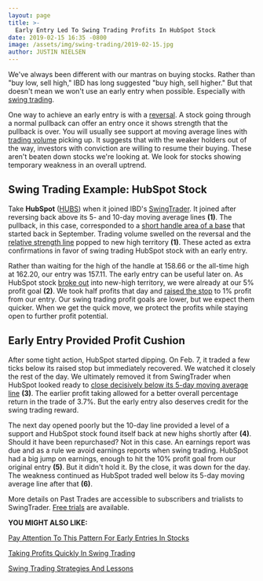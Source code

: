 ```yaml
---
layout: page
title: >-
  Early Entry Led To Swing Trading Profits In HubSpot Stock
date: 2019-02-15 16:35 -0800
image: /assets/img/swing-trading/2019-02-15.jpg
author: JUSTIN NIELSEN
---
```






We've always been different with our mantras on buying stocks. Rather than "buy low, sell high," IBD has long suggested "buy high, sell higher." But that doesn't mean we won't use an early entry when possible. Especially with [swing trading](https://www.investors.com/ibd-university/swing-trading/).




One way to achieve an early entry is with a [reversal](https://www.investors.com/research/swing-trading/buying-early-but-buying-smart-with-stock-reversals/). A stock going through a normal pullback can offer an entry once it shows strength that the pullback is over. You will usually see support at moving average lines with [trading volume](https://www.investors.com/research/swing-trading/how-much-trading-volume-is-enough-in-swing-trades/) picking up. It suggests that with the weaker holders out of the way, investors with conviction are willing to resume their buying. These aren't beaten down stocks we're looking at. We look for stocks showing temporary weakness in an overall uptrend.


Swing Trading Example: HubSpot Stock
------------------------------------


Take **HubSpot** ([HUBS](https://research.investors.com/quote.aspx?symbol=HUBS)) when it joined IBD's [SwingTrader](http://shop.investors.com/offer/splashresponsive.aspx?id=SwingTrader&src=A011LPH). It joined after reversing back above its 5- and 10-day moving average lines **(1)**. The pullback, in this case, corresponded to a [short handle area of a base](https://www.investors.com/ibd-university/how-to-buy/bases-overview-1/) that started back in September. Trading volume swelled on the reversal and the [relative strength line](https://www.investors.com/how-to-invest/investors-corner/relative-strength-line-identifies-strong-stocks/) popped to new high territory **(1)**. These acted as extra confirmations in favor of swing trading HubSpot stock with an early entry.


Rather than waiting for the high of the handle at 158.66 or the all-time high at 162.20, our entry was 157.11. The early entry can be useful later on. As HubSpot stock [broke out](https://www.investors.com/how-to-invest/investors-corner/stocks-on-the-rise-breakout-stocks/) into new-high territory, we were already at our 5% profit goal **(2)**. We took half profits that day and [raised the stop](https://www.investors.com/research/swing-trading/a-rule-to-prevent-good-trades-from-going-bad/) to 1% profit from our entry. Our swing trading profit goals are lower, but we expect them quicker. When we get the quick move, we protect the profits while staying open to further profit potential.


Early Entry Provided Profit Cushion
-----------------------------------


After some tight action, HubSpot started dipping. On Feb. 7, it traded a few ticks below its raised stop but immediately recovered. We watched it closely the rest of the day. We ultimately removed it from SwingTrader when HubSpot looked ready to [close decisively below its 5-day moving average line](https://www.investors.com/research/swing-trading/moving-averages-can-help-lock-in-stock-profits/) **(3)**. The earlier profit taking allowed for a better overall percentage return in the trade of 3.7%. But the early entry also deserves credit for the swing trading reward.


The next day opened poorly but the 10-day line provided a level of a support and HubSpot stock found itself back at new highs shortly after **(4)**. Should it have been repurchased? Not in this case. An earnings report was due and as a rule we avoid earnings reports when swing trading. HubSpot had a big jump on earnings, enough to hit the 10% profit goal from our original entry **(5)**. But it didn't hold it. By the close, it was down for the day. The weakness continued as HubSpot traded well below its 5-day moving average line after that **(6)**.


More details on Past Trades are accessible to subscribers and trialists to SwingTrader. [Free trials](http://shop.investors.com/offer/splashresponsive.aspx?id=SwingTrader&src=A011LPH) are available.


**YOU MIGHT ALSO LIKE:**


[Pay Attention To This Pattern For Early Entries In Stocks](https://www.investors.com/research/swing-trading/reversal-days-swing-trading-buy-points/)


[Taking Profits Quickly In Swing Trading](https://www.investors.com/research/swing-trading/swing-trade-stocks-take-profits-quickly/)


[Swing Trading Strategies And Lessons](https://www.investors.com/ibd-university/swing-trading/)




